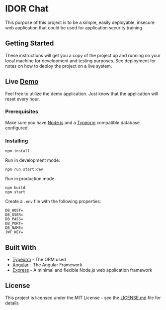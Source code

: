 # IDOR Chat

This purpose of this project is to be a simple, easily deployable, insecure web application that could be used for application security training.

## Getting Started

These instructions will get you a copy of the project up and running on your local machine for development and testing purposes. See deployment for notes on how to deploy the project on a live system.

## Live <a target="_blank" href="https://github.com/Whamo12/idor-chat/blob/master/README.md">Demo</a>

Feel free to utilize the demo application.  Just know that the application will reset every hour.

### Prerequisites

Make sure you have [Node.js](http://nodejs.org/) and a [Typeorm](https://typeorm.io/#/) compatible database configured.

### Installing

```
npm install
```
Run in development mode:
```
npm run start:dev
```
Run in production mode:
```
npm build
npm start
```
Create a `.env` file with the following properties:
```
DB_HOST=
DB_USER=
DB_PASS=
DB_PORT=
DB_NAME=
JWT_KEY=
```
## Built With
* [Typeorm](https://typeorm.io/#/) - The ORM used
* [Angular](https://angular.io/) - The Angular Framework
* [Express](https://expressjs.com/) - A minimal and flexible Node.js web application framework 
## License
This project is licensed under the MIT License - see the [LICENSE.md](https://github.com/Whamo12/idor-chat/blob/master/LICENSE) file for details
